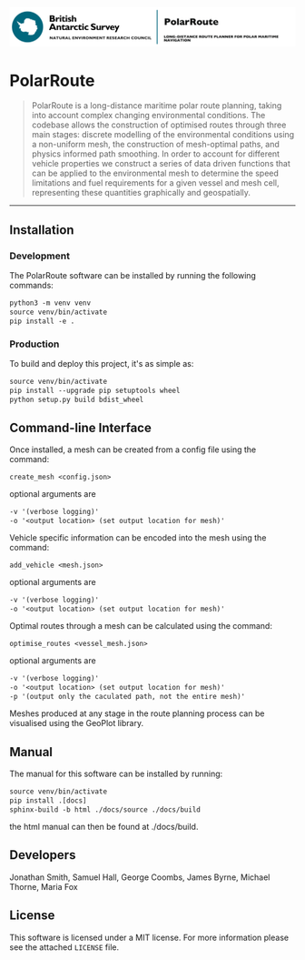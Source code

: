 ![](logo.jpg)
# PolarRoute
> PolarRoute is a long-distance maritime polar route planning, taking into account complex changing environmental conditions. The codebase allows the construction of optimised routes through three main stages: discrete modelling of the environmental conditions using a non-uniform mesh, the construction of mesh-optimal paths, and physics informed path smoothing. In order to account for different vehicle properties we construct a series of data driven functions that can be applied to the environmental mesh to determine the speed limitations and fuel requirements for a given vessel and mesh cell, representing these quantities graphically and geospatially.
---

## Installation
### Development
The PolarRoute software can be installed by running the following commands:
```
python3 -m venv venv
source venv/bin/activate
pip install -e .
```
### Production
To build and deploy this project, it's as simple as:
```commandline
source venv/bin/activate
pip install --upgrade pip setuptools wheel
python setup.py build bdist_wheel
```

## Command-line Interface
Once installed, a mesh can be created from a config file using the command:
```
create_mesh <config.json>
```
optional arguments are
```
-v '(verbose logging)'
-o '<output location> (set output location for mesh)'
```

Vehicle specific information can be encoded into the mesh using
the command:
```
add_vehicle <mesh.json>
```
optional arguments are
```
-v '(verbose logging)'
-o '<output location> (set output location for mesh)'
```

Optimal routes through a mesh can be calculated using the command:
```
optimise_routes <vessel_mesh.json>
```
optional arguments are
```
-v '(verbose logging)'
-o '<output location> (set output location for mesh)'
-p '(output only the caculated path, not the entire mesh)'
```

Meshes produced at any stage in the route planning process can be visualised using the GeoPlot library.

## Manual
The manual for this software can be installed by running:
```
source venv/bin/activate
pip install .[docs]
sphinx-build -b html ./docs/source ./docs/build
```
the html manual can then be found at ./docs/build.

## Developers
Jonathan Smith, Samuel Hall, George Coombs, James Byrne,  Michael Thorne, Maria Fox

## License
This software is licensed under a MIT license. For more information please see the attached  ``LICENSE`` file.

[version]: https://img.shields.io/PolarRoute/v/datadog-metrics.svg?style=flat-square
[downloads]: https://img.shields.io/PolarRoute/dm/datadog-metrics.svg?style=flat-square
